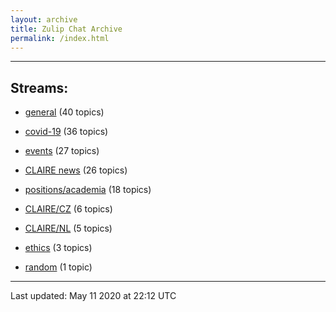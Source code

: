 ```yaml
---
layout: archive
title: Zulip Chat Archive
permalink: /index.html
---
```


---

## Streams:

* [general](stream/201199-general/index.html) (40 topics)

* [covid-19](stream/226112-covid-19/index.html) (36 topics)

* [events](stream/201207-events/index.html) (27 topics)

* [CLAIRE news](stream/201957-CLAIRE-news/index.html) (26 topics)

* [positions/academia](stream/203258-positions/academia/index.html) (18 topics)

* [CLAIRE/CZ](stream/203399-CLAIRE/CZ/index.html) (6 topics)

* [CLAIRE/NL](stream/203255-CLAIRE/NL/index.html) (5 topics)

* [ethics](stream/228366-ethics/index.html) (3 topics)

* [random](stream/202125-random/index.html) (1 topic)

<hr><p>Last updated: May 11 2020 at 22:12 UTC</p>